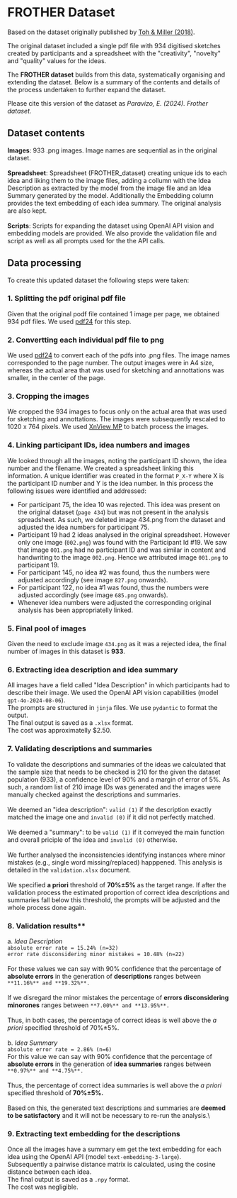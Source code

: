 # FROTHER Dataset

Based on the dataset originally published by [Toh & Miller (2018)](https://sites.psu.edu/creativitymetrics/2018/07/18/milkfrother/).

The original dataset included a single pdf file with 934 digitised sketches created by participants and a spreadsheet with the "creativity", "novelty" and "quality" values for the ideas.

The **FROTHER dataset** builds from this data, systematically organising and extending the dataset. Below is a summary of the contents and details of the process undertaken to further expand the dataset.

Please cite this version of the dataset as _Paravizo, E. (2024). Frother dataset._

##

## Dataset contents
**Images**: 933 .png images. Image names are sequential as in the original dataset.\
\
**Spreadsheet**: Spreadsheet (FROTHER_dataset) creating unique ids to each idea and liking them to the image files, adding a collumn with the Idea Description as extracted by the model from the image file and an Idea Summary generated by the model. Additionally the Embedding column provides the text embedding of each idea summary. The original analysis are also kept.\
\
**Scripts**: Scripts for expanding the dataset using OpenAI API vision and embedding models are provided. We also provide the validation file and script as well as all prompts used for the the API calls.

## Data processing
To create this updated dataset the following steps were taken:

### 1. Splitting the pdf original pdf file
Given that the original podf file contained 1 image per page, we obtained 934 pdf files. We used [pdf24](https://www.pdf24.org/en/) for this step.

### 2. Convertting each individual pdf file to png
We used [pdf24](https://www.pdf24.org/en/) to convert each of the pdfs into .png files. The image names corresponded to the page number. The output images were in A4 size, whereas the actual area that was used for sketching and annottations was smaller, in the center of the page.

### 3. Cropping the images
We cropped the 934 images to focus only on the actual area that was used for sketching and annottations. The images were subsequently rescaled to 1020 x 764 pixels. We used [XnView MP](https://www.xnview.com/en/) to batch process the images.

### 4. Linking participant IDs, idea numbers and images
We looked through all the images, noting the participant ID shown, the idea number and the filename. We created a spreadsheet linking this information. A unique identifier was created in the format ```P_X-Y``` where X is the participant ID number and Y is the idea number. In this process the following issues were identified and addressed:
- For participant 75, the idea 10 was rejected. This idea was present on the original dataset (```page 434```) but was not present in the analysis spreadsheet. As such, we deleted image 434.png from the dataset and adjusted the idea numbers for participant 75.
- Participant 19 had 2 ideas analysed in the original spreadsheet. However only one image (```002.png```) was found with the Participant Id #19. We saw that image ```001.png``` had no participant ID and was similar in content and handwriting to the image ```002.png```. Hence we  attributed image ```001.png``` to participant 19.
- For participant 145, no idea #2 was found, thus the numbers were adjusted accordingly (see image ```827.png``` onwards).
- For participant 122, no idea #1 was found, thus the numbers were adjusted accordingly (see image ```685.png``` onwards).
- Whenever idea numbers were adjusted the corresponding original analysis has been appropriatelly linked.

### 5. Final pool of images
Given the need to exclude image ```434.png``` as it was a rejected idea, the final number of images in this dataset is **933**.

### 6. Extracting idea description and idea summary
All images have a field called "Idea Description" in which participants had to describe their image. We used the OpenAI API vision capabilities (model ```gpt-4o-2024-08-06```).\
The prompts are structured in ```jinja``` files. We use ```pydantic``` to format the output.\
The final output is saved as a ```.xlsx``` format.\
The cost was approximatelly $2.50.

### 7. Validating descriptions and summaries
To validate the descriptions and summaries of the ideas we calculated that the sample size that needs to be checked is 210 for the given the dataset population (933), a confidence level of 90% and a margin of error of 5%.
As such, a random list of 210 image IDs was generated and the images were manually checked against the descriptions and summaries.\
\
We deemed an "idea description": ```valid (1)``` if the description exactly matched the image one and ```invalid (0)``` if it did not perfectly matched.\
\
We deemed a "summary": to be ```valid (1)``` if it conveyed the main function and overall priciple of the idea and ```invalid (0)``` otherwise.\
\
We further analysed the inconsistencies identifying instances where minor mistakes (e.g., single word missing/replaced) happpened. This analysis is detailed in the ```validation.xlsx``` document.\
\
We specified **a priori** threshold of **70%&#177;5%** as the target range. If after the validation process the estimated proportion of correct idea descriptions and summaries fall below this threshold, the prompts will be adjusted and the whole process done again.

### 8. Validation results**
a. _Idea Description_\
```absolute error rate = 15.24% (n=32)```\
```error rate disconsidering minor mistakes = 10.48% (n=22)```\
\
For these values we can say with 90% confidence that the percentage of **absolute errors** in the generation of **descriptions** ranges between ```**11.16%** and **19.32%**.```\
\
If we disregard the minor mistakes the percentage of **errors disconsidering minorones** ranges between ```**7.00%** and **13.95%**.```\
\
Thus, in both cases, the percentage of correct ideas is well above the _a priori_ specified threshold of 70%&#177;5%.\
\
b. _Idea Summary_\
```absolute error rate = 2.86% (n=6)```\
For this value we can say with 90% confidence that the percentage of **absolute errors** in the generation of **idea summaries** ranges between ```**0.97%** and **4.75%**.```\
\
Thus, the percentage of correct idea summaries is well above the _a priori_ specified threshold of **70%&#177;5%.**\
\
Based on this, the generated text descriptions and summaries are **deemed to be satisfactory** and it will not be necessary to re-run the analysis.\

### 9. Extracting text embedding for the descriptions
Once all the images have a summary em get the text embedding for each idea using the OpenAI API (model ```text-embedding-3-large```).\
Subsequently a pairwise distance matrix is calculated, using the cosine distance between each idea.\
The final output is saved as a ```.npy``` format.\
The cost was negligible.
